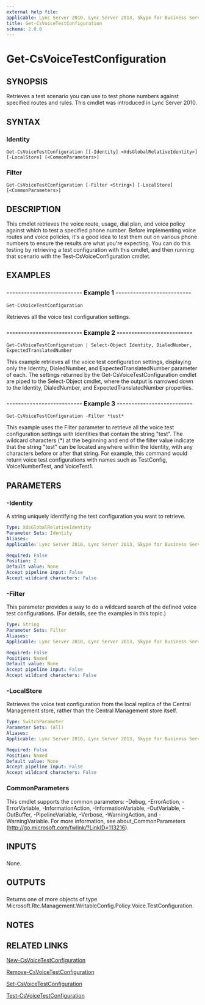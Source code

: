 ```yaml
---
external help file: 
applicable: Lync Server 2010, Lync Server 2013, Skype for Business Server 2015
title: Get-CsVoiceTestConfiguration
schema: 2.0.0
---
```


# Get-CsVoiceTestConfiguration

## SYNOPSIS
Retrieves a test scenario you can use to test phone numbers against specified routes and rules.
This cmdlet was introduced in Lync Server 2010.



## SYNTAX

### Identity
```
Get-CsVoiceTestConfiguration [[-Identity] <XdsGlobalRelativeIdentity>] [-LocalStore] [<CommonParameters>]
```

### Filter
```
Get-CsVoiceTestConfiguration [-Filter <String>] [-LocalStore] [<CommonParameters>]
```

## DESCRIPTION
This cmdlet retrieves the voice route, usage, dial plan, and voice policy against which to test a specified phone number.
Before implementing voice routes and voice policies, it's a good idea to test them out on various phone numbers to ensure the results are what you're expecting.
You can do this testing by retrieving a test configuration with this cmdlet, and then running that scenario with the Test-CsVoiceConfiguration cmdlet.



## EXAMPLES

### -------------------------- Example 1 --------------------------
```
Get-CsVoiceTestConfiguration
```

Retrieves all the voice test configuration settings.


### -------------------------- Example 2 --------------------------
```
Get-CsVoiceTestConfiguration | Select-Object Identity, DialedNumber, ExpectedTranslatedNumber
```

This example retrieves all the voice test configuration settings, displaying only the Identity, DialedNumber, and ExpectedTranslatedNumber parameter of each.
The settings returned by the Get-CsVoiceTestConfiguration cmdlet are piped to the Select-Object cmdlet, where the output is narrowed down to the Identity, DialedNumber, and ExpectedTranslatedNumber properties.


### -------------------------- Example 3 --------------------------
```
Get-CsVoiceTestConfiguration -Filter *test*
```

This example uses the Filter parameter to retrieve all the voice test configuration settings with Identities that contain the string "test".
The wildcard characters (*) at the beginning and end of the filter value indicate that the string "test" can be located anywhere within the Identity, with any characters before or after that string.
For example, this command would return voice test configurations with names such as TestConfig, VoiceNumberTest, and VoiceTest1.



## PARAMETERS

### -Identity
A string uniquely identifying the test configuration you want to retrieve.

```yaml
Type: XdsGlobalRelativeIdentity
Parameter Sets: Identity
Aliases: 
Applicable: Lync Server 2010, Lync Server 2013, Skype for Business Server 2015

Required: False
Position: 2
Default value: None
Accept pipeline input: False
Accept wildcard characters: False
```

### -Filter
This parameter provides a way to do a wildcard search of the defined voice test configurations.
(For details, see the examples in this topic.)

```yaml
Type: String
Parameter Sets: Filter
Aliases: 
Applicable: Lync Server 2010, Lync Server 2013, Skype for Business Server 2015

Required: False
Position: Named
Default value: None
Accept pipeline input: False
Accept wildcard characters: False
```

### -LocalStore
Retrieves the voice test configuration from the local replica of the Central Management store, rather than the Central Management store itself.

```yaml
Type: SwitchParameter
Parameter Sets: (All)
Aliases: 
Applicable: Lync Server 2010, Lync Server 2013, Skype for Business Server 2015

Required: False
Position: Named
Default value: None
Accept pipeline input: False
Accept wildcard characters: False
```

### CommonParameters
This cmdlet supports the common parameters: -Debug, -ErrorAction, -ErrorVariable, -InformationAction, -InformationVariable, -OutVariable, -OutBuffer, -PipelineVariable, -Verbose, -WarningAction, and -WarningVariable. For more information, see about_CommonParameters (http://go.microsoft.com/fwlink/?LinkID=113216).

## INPUTS

###  
None.

## OUTPUTS

###  
Returns one of more objects of type Microsoft.Rtc.Management.WritableConfig.Policy.Voice.TestConfiguration.

## NOTES

## RELATED LINKS


[New-CsVoiceTestConfiguration](New-CsVoiceTestConfiguration.md)

[Remove-CsVoiceTestConfiguration](Remove-CsVoiceTestConfiguration.md)

[Set-CsVoiceTestConfiguration](Set-CsVoiceTestConfiguration.md)

[Test-CsVoiceTestConfiguration](Test-CsVoiceTestConfiguration.md)
